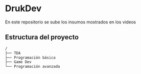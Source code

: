 # DrukDev

En este repositorio se sube los insumos mostrados en los videos

## Estructura del proyecto

```txt
/
├── TDA
├── Programación básica
├── Game Dev
└── Programación avanzada
```
